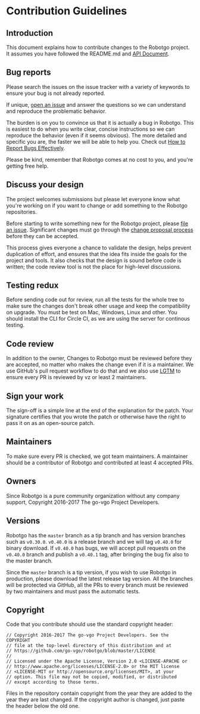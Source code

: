 # Contribution Guidelines

## Introduction

This document explains how to contribute changes to the Robotgo project. It assumes you have followed the README.md and [API Document](https://github.com/go-vgo/robotgo/blob/master/docs/doc.md). <!--Sensitive security-related issues should be reported to [security@Robotgo.io](mailto:security@Robotgo.io.)-->

## Bug reports

Please search the issues on the issue tracker with a variety of keywords to ensure your bug is not already reported.

If unique, [open an issue](https://github.com/go-vgo/robotgo/issues/new) and answer the questions so we can understand and reproduce the problematic behavior.

The burden is on you to convince us that it is actually a bug in Robotgo. This is easiest to do when you write clear, concise instructions so we can reproduce the behavior (even if it seems obvious). The more detailed and specific you are, the faster we will be able to help you. Check out [How to Report Bugs Effectively](http://www.chiark.greenend.org.uk/~sgtatham/bugs.html).

Please be kind, remember that Robotgo comes at no cost to you, and you're getting free help.

## Discuss your design

The project welcomes submissions but please let everyone know what you're working on if you want to change or add something to the Robotgo repositories.

Before starting to write something new for the Robotgo project, please [file an issue](https://github.com/go-vgo/robotgo/issues/new). Significant changes must go through the [change proposal process](https://github.com/go-vgo/proposals) before they can be accepted.

This process gives everyone a chance to validate the design, helps prevent duplication of effort, and ensures that the idea fits inside the goals for the project and tools. It also checks that the design is sound before code is written; the code review tool is not the place for high-level discussions.

## Testing redux

Before sending code out for review, run all the tests for the whole tree to make sure the changes don't break other usage and keep the compatibility on upgrade. You must be test on Mac, Windows, Linux and other. You should install the CLI for Circle CI, as we are using the server for continous testing.

## Code review

In addition to the owner, Changes to Robotgo must be reviewed before they are accepted, no matter who makes the change even if it is a maintainer. We use GitHub's pull request workflow to do that and we also use [LGTM](http://lgtm.co) to ensure every PR is reviewed by vz or least 2 maintainers.


## Sign your work

The sign-off is a simple line at the end of the explanation for the patch. Your signature certifies that you wrote the patch or otherwise have the right to pass it on as an open-source patch. 

## Maintainers

To make sure every PR is checked, we got team maintainers. A maintainer should be a contributor of Robotgo and contributed at least 4 accepted PRs. 

## Owners

Since Robotgo is a pure community organization without any company support, Copyright 2016-2017 The go-vgo Project Developers.


## Versions

Robotgo has the `master` branch as a tip branch and has version branches such as `v0.30.0`. `v0.40.0` is a release branch and we will tag `v0.40.0` for binary download. If `v0.40.0` has bugs, we will accept pull requests on the `v0.40.0` branch and publish a `v0.40.1` tag, after bringing the bug fix also to the master branch.

Since the `master` branch is a tip version, if you wish to use Robotgo in production, please download the latest release tag version. All the branches will be protected via GitHub, all the PRs to every branch must be reviewed by two maintainers and must pass the automatic tests.

## Copyright

Code that you contribute should use the standard copyright header:

```
// Copyright 2016-2017 The go-vgo Project Developers. See the COPYRIGHT
// file at the top-level directory of this distribution and at
// https://github.com/go-vgo/robotgo/blob/master/LICENSE
//
// Licensed under the Apache License, Version 2.0 <LICENSE-APACHE or
// http://www.apache.org/licenses/LICENSE-2.0> or the MIT license
// <LICENSE-MIT or http://opensource.org/licenses/MIT>, at your
// option. This file may not be copied, modified, or distributed
// except according to those terms.
```

Files in the repository contain copyright from the year they are added to the year they are last changed. If the copyright author is changed, just paste the header below the old one.
